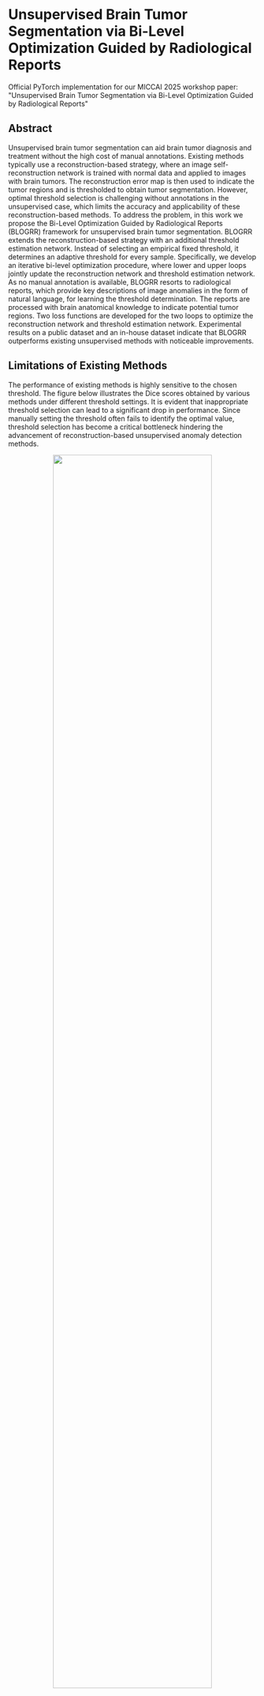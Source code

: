 # Unsupervised Brain Tumor Segmentation via Bi-Level Optimization Guided by Radiological Reports
Official PyTorch implementation for our MICCAI 2025 workshop paper: "Unsupervised Brain Tumor Segmentation via Bi-Level Optimization Guided by Radiological Reports"

## Abstract
Unsupervised brain tumor segmentation can aid brain tumor diagnosis and treatment without the high cost of manual annotations. Existing methods typically use a reconstruction-based strategy, where an image self-reconstruction network is trained with normal data and applied to images with brain tumors. The reconstruction error map is then used to indicate the tumor regions and is thresholded to obtain tumor segmentation. However, optimal threshold selection is challenging without annotations in the unsupervised case, which limits the accuracy and applicability of these reconstruction-based methods. To address the problem, in this work we propose the Bi-Level Optimization Guided by Radiological Reports (BLOGRR) framework for unsupervised brain tumor segmentation. BLOGRR extends the reconstruction-based strategy with an additional threshold estimation network. Instead of selecting an empirical fixed threshold, it determines an adaptive threshold for every sample. Specifically, we develop an iterative bi-level optimization procedure, where lower and upper loops jointly update the reconstruction network and threshold estimation network. As no manual annotation is available, BLOGRR resorts to radiological reports, which provide key descriptions of image anomalies in the form of natural language, for learning the threshold determination. The reports are processed with brain anatomical knowledge to indicate potential tumor regions. Two loss functions are developed for the two loops to optimize the reconstruction network and threshold estimation network. Experimental results on a public dataset and an in-house dataset indicate that BLOGRR outperforms existing unsupervised methods with noticeable improvements.

## Limitations of Existing Methods
The performance of existing methods is highly sensitive to the chosen threshold. The figure below illustrates the Dice scores obtained by various methods under different threshold settings. It is evident that inappropriate threshold selection can lead to a significant drop in performance. Since manually setting the threshold often fails to identify the optimal value, threshold selection has become a critical bottleneck hindering the advancement of reconstruction-based unsupervised anomaly detection methods.
<p align="center"> <img src="imgs/Threshold_limitation.png" width="80%"> </p>

## Network structure
<p align="center"> <img src="imgs/model_figure.png" width="80%"> </p>

**Fig. 1.**  An overview of BLOGRR. BLOGRR consists of lower and upper loops, which jointly update the reconstruction network and threshold estimation network. Moreover, pseudo-labels are generated from radiological reports in the upper loops for updating the threshold estimation network. The lower and upper loops are performed iteratively.

## Training
### Data Preparation
#### First Stage
We begin by registering all the datasets used in the study—including HCP, BraTS, and the in-house dataset—to the MNI152 standard space.

#### Second Stage
Since BLOGRR currently only supports 2D images, while most medical data comes in 3D volumes, the second step involves converting each 3D volume into 2D slices along the axial plane. Given that the initial and final slices of medical scans often contain little to no meaningful information, we recommend selecting slices between indices 30 and 120. As a result, each 3D volume will yield 120 2D slice images. These images are then resized to a resolution of 128×128 pixels.

#### Third Stage
Finally, the processed data is organized into specific directories. The folder structure for the datasets used in our experiments is as follows: **final_test_data** contains the BraTS2021 dataset used for final testing; **HCP_train_data** and **In_house_data** contain the training data for the BLOGRR model, it is important to note that, at this stage, the seg folder under the In-house data directory does not yet contain any segmentation labels. This is because the In-house dataset we use includes only medical images and their corresponding radiology reports, which were written by experienced clinical experts and are stored in the TXT folder. In the following sections, we will explain in detail how to generate pseudo-labels from these reports.; **sample_test_data** is a small dataset used to monitor the BLOGRR training process in real time, which can be created by randomly sampling a subset of BraTS2021 data.
```
├── Dataset
│   ├── final_test_data
│   │   ├── img
│   │   └── seg
│   ├── HCP_train_data
│   │   └── img
│   ├── In_house_data
│   │   ├── img
│   │   └── seg
│   │   └── TXT
│   ├── sample_test_data
│   │   ├── img
│   │   └── seg
```

### Report-to-tumor mapping module
First, we provide a detailed explanation of the **Report-to-Tumor Mapping Module** described in our paper. Due to space limitations in the original version, this module was not thoroughly explained, which unfortunately contributed to the rejection of our paper in the earlier **IPMI 2025** submission.

The **in-house dataset** we use does not include manually annotated tumor regions. Instead, it contains only radiology reports, which are written by experienced clinicians and often include rich lesion-related information, such as location and appearance. Based on this, our core idea is to extract approximate lesion locations from the reports to generate pseudo labels.

Specifically, we created a **brain-region-to-ID mapping table** stored in **Get_pseudo_label/final_version.xlsx**. The first column contains brain region IDs; the second column specifies laterality (e.g., "left hemisphere" or "right hemisphere"); and the third to twelfth columns list commonly used radiological descriptors of each region, divided into Coarse Level and Fine Level descriptions. For details on how this table was constructed, please refer to our related work [X.Gao et al.](https://www.sciencedirect.com/science/article/pii/S0895611125000655)。

Next, by running the script **Get_pseudo_label/fine_grained_pseudo_label.py**, we convert the radiology reports in the **In_house_data/TXT** directory into pseudo labels, which are then saved in the In_house_data/seg directory:
```
python fine_grained_pseudo_label.py
```
Notably, the script is very simple — it primarily uses keyword matching and a series of conditional checks. Despite its simplicity, it proves to be a simple yet effective approach for generating reliable pseudo labels.


### Start Training
#### First Stage
After preparing your dataset, modify the dataset loading code in **dataload.py** according to your file naming convention. This part is quite straightforward, and you should be able to handle it easily!
Additionally, if you've stored your dataset in a custom directory structure rather than following the format described in the Data Preparation section, you'll need to update the dataset paths in the **get_config** function within **BLOGRR.py** accordingly.
#### Second Stage
Run the following command to start training. During the training process, you can monitor the results in real-time using wandb. You can either manually save the best-performing model or use the final epoch’s model. However, it's recommended to select the best model based on the wandb visualization to better reproduce the results presented in the paper.
```
python BLOGRR.py
```
#### Third Stage
After training is completed, you will find the trained reconstruction network in the **Save_model/lower directory**, and the trained threshold estimation network in the **Save_model/upper directory**.

### Start evaluting
You can switch between training and testing modes by directly modifying the **config.eval** parameter in **BLOGRR.py**. When **config.eval=True**, running **BLOGRR.py** performs testing; when **config.eval=False**, it performs training.
The figure below is the experimental results in the paper:

**Table 1.** Means and standard deviations of the Dice coefficient and HD95 of the segmentation results. The UB and SB results of the competing methods are shown. Asterisks indicate that the difference between BLOGRR and the competing method is statistically significant (***: p < 0.001, **: p < 0.01, *: p < 0.05) with Wilcoxon signed-rank tests. The best results are highlighted in bold.
<p align="center"> <img src="imgs/main_result.png" width="80%"> </p>

